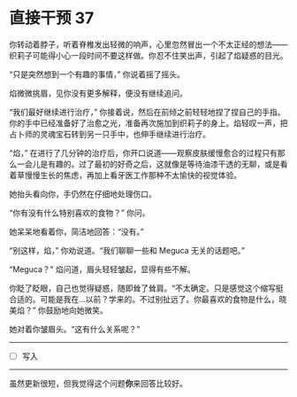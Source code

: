 # 直接干预 37

你转动着脖子，听着脊椎发出轻微的响声，心里忽然冒出一个不太正经的想法——织莉子可能得小心一段时间不要这样做。你忍不住笑出声，引起了焰疑惑的目光。

“只是突然想到一个有趣的事情，” 你说着摇了摇头。

焰微微挑眉，见你没有更多解释，便没有继续追问。

“我们最好继续进行治疗，” 你接着说，然后在前倾之前轻轻地捏了捏自己的手指。你的手中已经准备好了治愈之光，准备再次施加到织莉子的身上。焰轻叹一声，把占卜师的灵魂宝石转到另一只手中，也伸手继续进行治疗。

“焰，” 在进行了几分钟的治疗后，你开口说道——观察皮肤缓慢愈合的过程只有那么一会儿是有趣的。过了最初的好奇之后，这就像是等待油漆干透的无聊，或是看着草慢慢生长的焦虑，再加上看牙医工作那种不太愉快的视觉体验。

她抬头看向你，手仍然在仔细地处理伤口。

“你有没有什么特别喜欢的食物？” 你问。

她呆呆地看着你，简洁地回答：“没有。”

“别这样，焰，” 你劝说道。“我们聊聊一些和 Meguca 无关的话题吧。”

“Meguca？” 焰问道，眉头轻轻皱起，显得有些不解。

你眨了眨眼，自己也觉得疑惑，随即耸了耸肩。“不太确定。只是感觉这个缩写挺合适的。可能是我在...以前？学来的。不过别扯远了。你最喜欢的食物是什么，晓美焰？” 你鼓励地向她微笑。

她对着你皱眉头。“这有什么关系呢？”

---

- [ ] 写入

---

虽然更新很短，但我觉得这个问题**你**来回答比较好。
